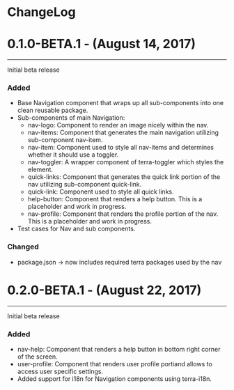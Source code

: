 ChangeLog
=========

# 0.1.0-BETA.1 - (August 14, 2017)
-----------------
Initial beta release

### Added
- Base Navigation component that wraps up all sub-components into one clean reusable package.
- Sub-components of main Navigation:
  *  nav-logo: Component to render an image nicely within the nav.
  *  nav-items: Component that generates the main navigation utilizing sub-component nav-item.
  *  nav-item: Component used to style all nav-items and determines whether it should use a toggler.
  *  nav-toggler: A wrapper component of terra-toggler which styles the element.
  *  quick-links: Component that generates the quick link portion of the nav utilizing sub-component quick-link.
  *  quick-link: Component used to style all quick links.
  *  help-button: Component that renders a help button. This is a placeholder and work in progress.
  *  nav-profile: Component that renders the profile portion of the nav. This is a placeholder and work in progress.
- Test cases for Nav and sub components.

### Changed
- package.json -> now includes required terra packages used by the nav

# 0.2.0-BETA.1 - (August 22, 2017)
-----------------
Initial beta release

### Added
  *  nav-help: Component that renders a help button in bottom right corner of the screen. 
  *  user-profile: Component that renders user profile portiand allows to access user specific settings.
  *  Added support for i18n for Navigation components using terra-i18n.